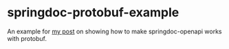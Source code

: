 # springdoc-protobuf-example

An example for [my post](https://eternalwind.github.io/tech/2022/05/20/Making-springdoc-openapi-works-with-protobuf.html) on showing how to make springdoc-openapi works with protobuf.
